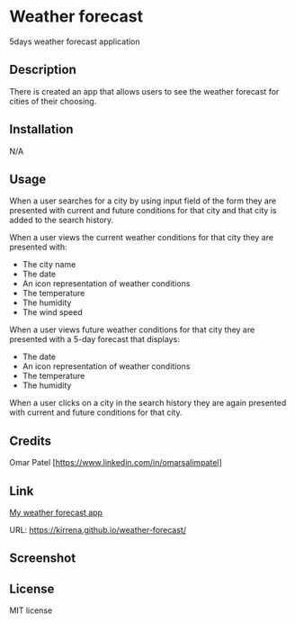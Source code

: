 # Weather forecast
5days weather forecast application

## Description
There is created an app that allows users to see the weather forecast for cities of their choosing.

## Installation
N/A

## Usage
When a user searches for a city by using input field of the form they are presented with current and future conditions for that city and that city is added to the search history.

When a user views the current weather conditions for that city they are presented with:

* The city name
* The date
* An icon representation of weather conditions
* The temperature
* The humidity
* The wind speed

When a user views future weather conditions for that city they are presented with a 5-day forecast that displays:

* The date
* An icon representation of weather conditions
* The temperature
* The humidity

When a user clicks on a city in the search history they are again presented with current and future conditions for that city.

## Credits
Omar Patel [https://www.linkedin.com/in/omarsalimpatel]

## Link
[My weather forecast app](https://kirrena.github.io/weather-forecast/)

URL: 
https://kirrena.github.io/weather-forecast/

## Screenshot

## License
MIT license